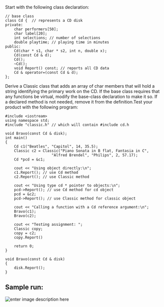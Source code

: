 


Start with the following class declaration:

    // base class
    class Cd {  // represents a CD disk
    private:
        char performers[50];
        char label[20];
        int selections; // number of selections
        double playtime; // playing time in minutes
    public:
        Cd(char * s1, char * s2, int n, double x);
        Cd(const Cd & d);
        Cd();
        ~Cd();
        void Report() const; // reports all CD data
        Cd & operator=(const Cd & d);
    };

Derive a Classic class that adds an array of char members that will hold a string
identifying the primary work on the CD. If the base class requires that any functions
be virtual, modify the base-class declaration to make it so. If a declared
method is not needed, remove it from the definition.Test your product with the
following program:

    #include <iostream>
    using namespace std;
    #include "classic.h" // which will contain #include cd.h
    
    void Bravo(const Cd & disk);
    int main()
    {
        Cd c1("Beatles", "Capitol", 14, 35.5);
        Classic c2 = Classic("Piano Sonata in B flat, Fantasia in C",
                         "Alfred Brendel", "Philips", 2, 57.17);
        Cd *pcd = &c1;
        
        cout << "Using object directly:\n";
        c1.Report(); // use Cd method
        c2.Report(); // use Classic method
        
        cout << "Using type cd * pointer to objects:\n";
        pcd->Report(); // use Cd method for cd object
        pcd = &c2;
        pcd->Report(); // use Classic method for classic object
        
        cout << "Calling a function with a Cd reference argument:\n";
        Bravo(c1);
        Bravo(c2);
        
        cout << "Testing assignment: ";
        Classic copy;
        copy = c2;
        copy.Report()
        
        return 0;
    }
    
    void Bravo(const Cd & disk)
    {
        disk.Report();
    }

Sample run:
-----------

![enter image description here](https://www.imageupload.co.uk/images/2017/06/20/7ead96ca3053e78c8cb6d4e593f9a472.png)